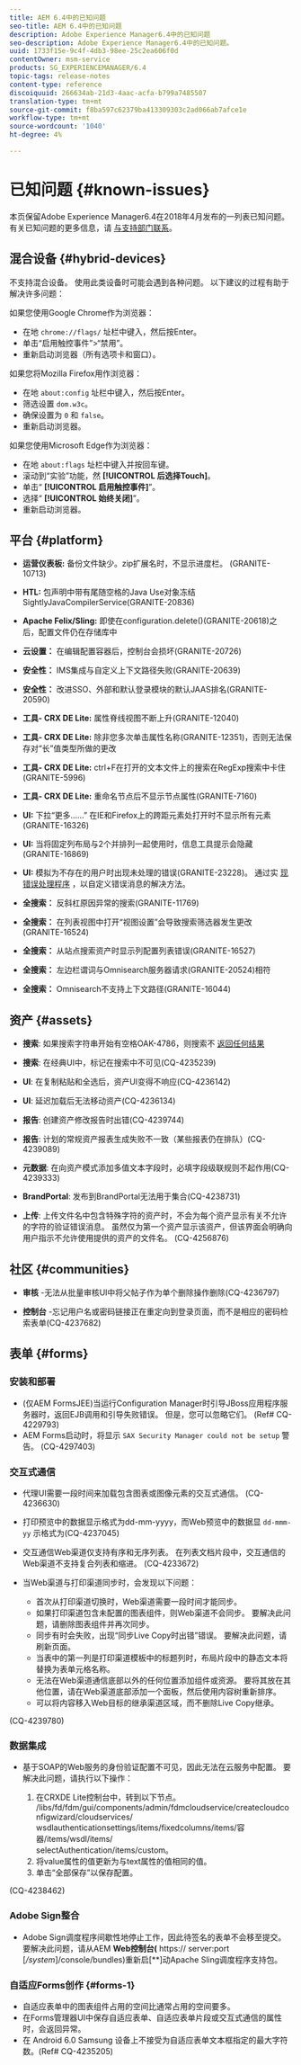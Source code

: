 ```yaml
---
title: AEM 6.4中的已知问题
seo-title: AEM 6.4中的已知问题
description: Adobe Experience Manager6.4中的已知问题
seo-description: Adobe Experience Manager6.4中的已知问题。
uuid: 1733f15e-9c4f-4db3-98ee-25c2ea606f0d
contentOwner: msm-service
products: SG_EXPERIENCEMANAGER/6.4
topic-tags: release-notes
content-type: reference
discoiquuid: 266634ab-21d3-4aac-acfa-b799a7485507
translation-type: tm+mt
source-git-commit: f8ba597c62379ba413309303c2ad066ab7afce1e
workflow-type: tm+mt
source-wordcount: '1040'
ht-degree: 4%

---
```



# 已知问题 {#known-issues}

本页保留Adobe Experience Manager6.4在2018年4月发布的一列表已知问题。 有关已知问题的更多信息，请 [与支持部门联系](https://helpx.adobe.com/cn/support/experience-manager.html)。

## 混合设备 {#hybrid-devices}

不支持混合设备。 使用此类设备时可能会遇到各种问题。 以下建议的过程有助于解决许多问题：

如果您使用Google Chrome作为浏览器：

* 在地 `chrome://flags/` 址栏中键入，然后按Enter。
* 单击“启用触控事件”>“禁用”。
* 重新启动浏览器（所有选项卡和窗口）。

如果您将Mozilla Firefox用作浏览器：

* 在地 `about:config` 址栏中键入，然后按Enter。
* 筛选设置 `dom.w3c`。
* 确保设置为 `0` 和 `false`。
* 重新启动浏览器。

如果您使用Microsoft Edge作为浏览器：

* 在地 `about:flags` 址栏中键入并按回车键。
* 滚动到“实验”功能，然 **[!UICONTROL 后选择Touch]**。
* 单击“ **[!UICONTROL 启用触控事件]**”。
* 选择“ **[!UICONTROL 始终关闭]**”。
* 重新启动浏览器。

## 平台 {#platform}

* **运营仪表板:** 备份文件缺少。zip扩展名时，不显示进度栏。 (GRANITE-10713)
* **HTL:** 包声明中带有尾随空格的Java Use对象冻结SightlyJavaCompilerService(GRANITE-20836)
* **Apache Felix/Sling:** 即使在configuration.delete()(GRANITE-20618)之后，配置文件仍在存储库中
* **云设置：** 在编辑配置容器后，控制台会损坏(GRANITE-20726)
* **安全性：** IMS集成与自定义上下文路径失败(GRANITE-20639)
* **安全性：** 改进SSO、外部和默认登录模块的默认JAAS排名(GRANITE-20590)
* **工具- CRX DE Lite:** 属性脊线视图不断上升(GRANITE-12040)
* **工具- CRX DE Lite:** 除非您多次单击属性名称(GRANITE-12351)，否则无法保存对“长”值类型所做的更改

* **工具- CRX DE Lite:** ctrl+F在打开的文本文件上的搜索在RegExp搜索中卡住(GRANITE-5996)

* **工具- CRX DE Lite:** 重命名节点后不显示节点属性(GRANITE-7160)
* **UI:** 下拉“更多……” 在IE和Firefox上的跨距元素处打开时不显示所有元素(GRANITE-16326)
* **UI:** 当将固定列布局与2个并排列一起使用时，信息工具提示会隐藏(GRANITE-16869)
* **UI:** 模拟为不存在的用户时出现未处理的错误(GRANITE-23228)。 通过实 [现错误处理程序](/help/sites-developing/customizing-errorhandler-pages.md) ，以自定义错误消息的解决方法。

* **全搜索：** 反斜杠原因异常的搜索(GRANITE-11769)
* **全搜索：** 在列表视图中打开“视图设置”会导致搜索筛选器发生更改(GRANITE-16524)
* **全搜索：** 从站点搜索资产时显示列配置列表错误(GRANITE-16527)

* **全搜索：** 左边栏谓词与Omnisearch服务器请求(GRANITE-20524)相符
* **全搜索：** Omnisearch不支持上下文路径(GRANITE-16044)

## 资产 {#assets}

* **搜索**: 如果搜索字符串开始有空格OAK-4786，则搜索不 [返回任何结果](https://issues.apache.org/jira/browse/OAK-4786)

* **搜索**: 在经典UI中，标记在搜索中不可见(CQ-4235239)

* **UI**: 在复制粘贴和全选后，资产UI变得不响应(CQ-4236142)

* **UI**: 延迟加载后无法移动资产(CQ-4236134)

* **报告**: 创建资产修改报告时出错(CQ-4239744)

* **报告**: 计划的常规资产报表生成失败不一致（某些报表仍在排队）(CQ-4239089)

* **元数据**: 在向资产模式添加多值文本字段时，必填字段级联规则不起作用(CQ-4239333)

* **BrandPortal**: 发布到BrandPortal无法用于集合(CQ-4238731)

* **上传**: 上传文件名中包含特殊字符的资产时，不会为每个资产显示有关不允许的字符的验证错误消息。 虽然仅为第一个资产显示该资产，但该界面会明确向用户指示不允许使用提供的资产的文件名。 (CQ-4256876)

## 社区 {#communities}

* **审核** -无法从批量审核UI中将父帖子作为单个删除操作删除(CQ-4236797)

* **控制台** -忘记用户名或密码链接正在重定向到登录页面，而不是相应的密码检索表单(CQ-4237682)

## 表单 {#forms}

### 安装和部署

* (仅AEM FormsJEE)当运行Configuration Manager时引导JBoss应用程序服务器时，返回EJB调用和引导失败错误。 但是，您可以忽略它们。 (Ref# CQ-4229793)
* AEM Forms启动时，将显示 `SAX Security Manager could not be setup` 警告。 (CQ-4297403)

### 交互式通信

* 代理UI需要一段时间来加载包含图表或图像元素的交互式通信。 (CQ-4236630)
* 打印预览中的数据显示格式为dd-mm-yyyy，而Web预览中的数据显 `dd-mmm-yy` 示格式为(CQ-4237045)
* 交互通信Web渠道仅支持有序和无序列表。 在列表文档片段中，交互通信的Web渠道不支持复合列表和缩进。 (CQ-4233672)
* 当Web渠道与打印渠道同步时，会发现以下问题：

   * 首次从打印渠道切换时，Web渠道需要一段时间才能同步。
   * 如果打印渠道包含未配置的图表组件，则Web渠道不会同步。 要解决此问题，请删除图表组件并再次同步。
   * 同步有时会失败，出现“同步Live Copy时出错”错误。 要解决此问题，请刷新页面。
   * 当表中的第一列是打印渠道模板中的标题列时，布局片段中的静态文本将替换为表单元格名称。
   * 无法在Web渠道通信底部以外的任何位置添加组件或资源。 要将其放在其他位置，请在Web渠道底部添加一个面板，然后使用内容树重新排序。
   * 可以将内容移入Web目标的继承渠道区域，而不删除Live Copy继承。

(CQ-4239780)

### 数据集成

* 基于SOAP的Web服务的身份验证配置不可见，因此无法在云服务中配置。 要解决此问题，请执行以下操作：

   1. 在CRXDE Lite控制台中，转到以下节点。\
      /libs/fd/fdm/gui/components/admin/fdmcloudservice/createcloudconfigwizard/cloudservices/\
      wsdlauthenticationsettings/items/fixedcolumns/items/容器/items/wsdl/items/\
      selectAuthentication/items/custom。
   1. 将value属性的值更新为与text属性的值相同的值。
   1. 单击“全部保存”以保存配置。

(CQ-4238462)

### Adobe Sign整合

* Adobe Sign调度程序间歇性地停止工作，因此待签名的表单不会移至提交。 要解决此问题，请从AEM **Web控制台(** https:// server:port [*/system*]/console/bundles)重新启&#x200B;[**]&#x200B;动Apache Sling调度程序支持包。

### 自适应Forms创作 {#forms-1}

* 自适应表单中的图表组件占用的空间比通常占用的空间要多。
* 在Forms管理器UI中保存自适应表单、自适应表单片段或交互式通信的属性时，会返回异常。
* 在 Android 6.0 Samsung 设备上不接受为自适应表单文本框指定的最大字符数。(Ref# CQ-4235205)
